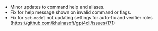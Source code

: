- Minor updates to command help and aliases.
- Fix for help message shown on invalid command or flags.
- Fix for `set-model` not updating settings for auto-fix and verifier roles (https://github.com/khulnasoft/gpt4cli/issues/171)